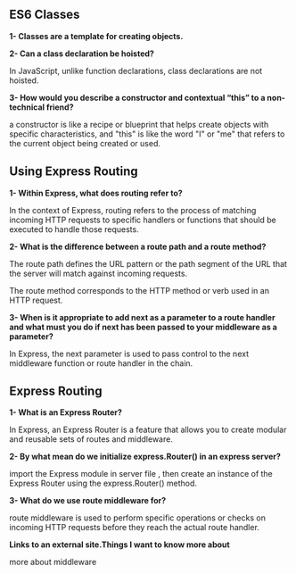 ## ES6 Classes

**1- Classes are a template for creating objects.**

**2- Can a class declaration be hoisted?**

In JavaScript, unlike function declarations, class declarations are not hoisted. 

**3- How would you describe a constructor and contextual “this” to a non-technical friend?**

a constructor is like a recipe or blueprint that helps create objects with specific characteristics, and "this" is like the word "I" or "me" that refers to the current object being created or used.

## Using Express Routing

**1- Within Express, what does routing refer to?**

In the context of Express, routing refers to the process of matching incoming HTTP requests to specific handlers or functions that should be executed to handle those requests. 

**2- What is the difference between a route path and a route method?**

The route path defines the URL pattern or the path segment of the URL that the server will match against incoming requests.

The route method corresponds to the HTTP method or verb used in an HTTP request.

**3- When is it appropriate to add next as a parameter to a route handler and what must you do if next has been passed to your middleware as a parameter?**

In Express, the next parameter is used to pass control to the next middleware function or route handler in the chain.

## Express Routing

**1- What is an Express Router?**

In Express, an Express Router is a feature that allows you to create modular and reusable sets of routes and middleware.

**2- By what mean do we initialize express.Router() in an express server?**

import the Express module in server file , then create an instance of the Express Router using the express.Router() method.

**3- What do we use route middleware for?**

route middleware is used to perform specific operations or checks on incoming HTTP requests before they reach the actual route handler.

**Links to an external site.Things I want to know more about**

more about middleware